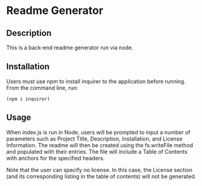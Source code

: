 # Readme Generator

## Description
This is a back-end readme generator run via node.

## Installation
Users must use npm to install inquirer to the application before running. From the command line, run:
```
(npm i inquirer)
```

## Usage
When index.js is run in Node, users will be prompted to input a number of parameters such as Project Title, Description, Installation, and License Information. The readme will then be created using the fs.writeFile method and populated with their entries. The file will include a Table of Contents with anchors for the specified headers.



Note that the user can specify no license. In this case, the License section (and its corresponding listing in the table of contents) will not be generated.
